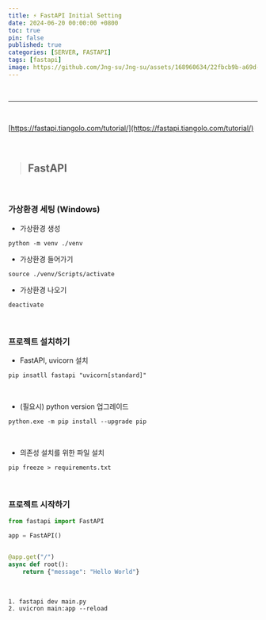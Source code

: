 ```yaml
---
title: ⚡ FastAPI Initial Setting
date: 2024-06-20 00:00:00 +0800
toc: true
pin: false
published: true
categories: [SERVER, FASTAPI]
tags: [fastapi]
image: https://github.com/Jng-su/Jng-su/assets/168960634/22fbcb9b-a69d-4154-9519-07c66b8a7681
---
```


<br>

---

<br>

[https://fastapi.tiangolo.com/tutorial/](https://fastapi.tiangolo.com/tutorial/)

<br>

> ## FastAPI

<br>

### 가상환경 세팅 (Windows)

- 가상환경 생성

```shell
python -m venv ./venv
```

- 가상환경 들어가기

```shell
source ./venv/Scripts/activate
```

- 가상환경 나오기

```shell
deactivate
```

<br>

### 프로젝트 설치하기

- FastAPI, uvicorn 설치

```shell
pip insatll fastapi "uvicorn[standard]"
```

<br>

- (필요시) python version 업그레이드

```shell
python.exe -m pip install --upgrade pip
```

<br>

- 의존성 설치를 위한 파일 설치

```shell 
pip freeze > requirements.txt
```

<br>

### 프로젝트 시작하기

```python
from fastapi import FastAPI

app = FastAPI()


@app.get("/")
async def root():
    return {"message": "Hello World"}
```

<br>

```shell
1. fastapi dev main.py
2. uvicron main:app --reload
```